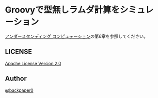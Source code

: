 # Groovyで型無しラムダ計算をシミュレーション

[アンダースタンディング コンピュテーション](http://www.oreilly.co.jp/books/9784873116976/)の第6章を参照してください。

## LICENSE

[Apache License Version 2.0](http://www.apache.org/licenses/LICENSE-2.0.txt)

## Author

[@backpaper0](https://twitter.com/backpaper0)

